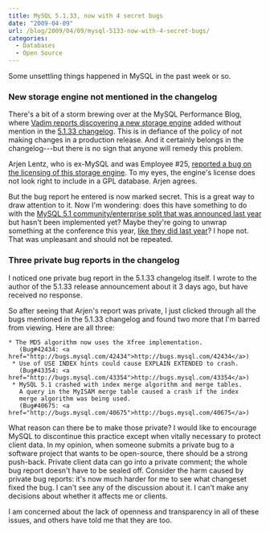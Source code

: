 ```yaml
---
title: MySQL 5.1.33, now with 4 secret bugs
date: "2009-04-09"
url: /blog/2009/04/09/mysql-5133-now-with-4-secret-bugs/
categories:
  - Databases
  - Open Source
---
```

Some unsettling things happened in MySQL in the past week or so.

### New storage engine not mentioned in the changelog

There's a bit of a storm brewing over at the MySQL Performance Blog, where [Vadim reports discovering a new storage engine](http://www.mysqlperformanceblog.com/2009/04/06/mysql-and-ibm/) added without mention in the [5.1.33 changelog](http://dev.mysql.com/doc/refman/5.1/en/news-5-1-33.html). This is in defiance of the policy of not making changes in a production release. And it certainly belongs in the changelog---but there is no sign that anyone will remedy this problem.

Arjen Lentz, who is ex-MySQL and was Employee #25, [reported a bug on the licensing of this storage engine](http://bugs.mysql.com/44172). To my eyes, the engine's license does not look right to include in a GPL database. Arjen agrees.

But the bug report he entered is now marked secret. This is a great way to draw attention to it. Now I'm wondering: does this have something to do with the [MySQL 5.1 community/enterprise split that was announced last year](http://blogs.mysql.com/kaj/2008/12/01/mysql-51-release-schedule/) but hasn't been implemented yet? Maybe they're going to unwrap something at the conference this year, [like they did last year](http://jcole.us/blog/archives/2008/04/14/just-announced-mysql-to-launch-new-features-only-in-mysql-enterprise/)? I hope not. That was unpleasant and should not be repeated.

### Three private bug reports in the changelog

I noticed one private bug report in the 5.1.33 changelog itself. I wrote to the author of the 5.1.33 release announcement about it 3 days ago, but have received no response.

So after seeing that Arjen's report was private, I just clicked through all the bugs mentioned in the 5.1.33 changelog and found two more that I'm barred from viewing. Here are all three:

```
* The MD5 algorithm now uses the Xfree implementation.
   (Bug#42434: <a href="http://bugs.mysql.com/42434">http://bugs.mysql.com/42434</a>)
 * Use of USE INDEX hints could cause EXPLAIN EXTENDED to crash.
   (Bug#43354: <a href="http://bugs.mysql.com/43354">http://bugs.mysql.com/43354</a>)
 * MySQL 5.1 crashed with index merge algorithm and merge tables.
   A query in the MyISAM merge table caused a crash if the index
   merge algorithm was being used.
   (Bug#40675: <a href="http://bugs.mysql.com/40675">http://bugs.mysql.com/40675</a>)
```

What reason can there be to make those private? I would like to encourage MySQL to discontinue this practice except when vitally necessary to protect client data. In my opinion, when someone submits a private bug to a software project that wants to be open-source, there should be a strong push-back. Private client data can go into a private comment; the whole bug report doesn't have to be sealed off. Consider the harm caused by private bug reports: it's now much harder for me to see what changeset fixed the bug. I can't see any of the discussion about it. I can't make any decisions about whether it affects me or clients.

I am concerned about the lack of openness and transparency in all of these issues, and others have told me that they are too.


